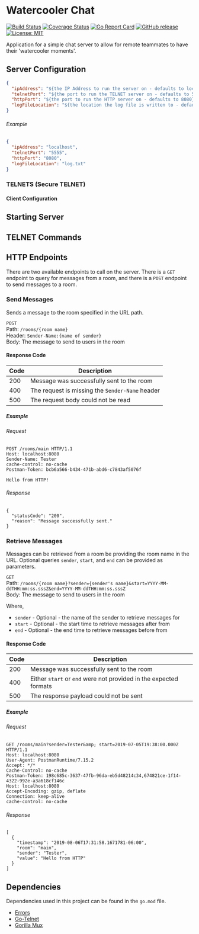 # Watercooler Chat
[![Build Status](https://travis-ci.org/Piszmog/watercooler-chat.svg?branch=develop)](https://travis-ci.org/Piszmog/watercooler-chat)
[![Coverage Status](https://coveralls.io/repos/github/Piszmog/watercooler-chat/badge.svg?branch=develop)](https://coveralls.io/github/Piszmog/watercooler-chat?branch=develop)
[![Go Report Card](https://goreportcard.com/badge/github.com/Piszmog/watercooler-chat)](https://goreportcard.com/report/github.com/Piszmog/watercooler-chat)
[![GitHub release](https://img.shields.io/github/release/Piszmog/watercooler-chat.svg)](https://github.com/Piszmog/watercooler-chat/releases/latest)
[![License: MIT](https://img.shields.io/badge/License-MIT-yellow.svg)](https://opensource.org/licenses/MIT)

Application for a simple chat server to allow for remote teammates to have their 'watercooler moments'.

## Server Configuration

```json
{
  "ipAddress": "${the IP Address to run the server on - defaults to localhost}",
  "telnetPort": "${the port to run the TELNET server on - defaults to 5555}",
  "httpPort": "${the port to run the HTTP server on - defaults to 8080}",
  "logFileLocation": "${the location the log file is written to - defaults to {workingDirectory}/log.txt}"
}
```

###### Example
```json
{
  "ipAddress": "localhost",
  "telnetPort": "5555",
  "httpPort": "8080",
  "logFileLocation": "log.txt"
}
```

### TELNETS (Secure TELNET)

#### Client Configuration

## Starting Server

## TELNET Commands

## HTTP Endpoints
There are two available endpoints to call on the server. There is a `GET` endpoint to query for messages from a room, and 
there is a `POST` endpoint to send messages to a room.

### Send Messages
Sends a message to the room specified in the URL path.

`POST`  
Path: `/rooms/{room name}`  
Header: `Sender-Name:{name of sender}`  
Body: The message to send to users in the room

#### Response Code
| Code | Description |
|---|---|
| 200 | Message was successfully sent to the room |
| 400 | The request is missing the `Sender-Name` header |
| 500 | The request body could not be read |

##### Example
###### Request
```text
POST /rooms/main HTTP/1.1
Host: localhost:8080
Sender-Name: Tester
cache-control: no-cache
Postman-Token: bcb6a566-b434-471b-abd6-c7843af5076f

Hello from HTTP!
```

###### Response
```text
{
  "statusCode": "200",
  "reason": "Message successfully sent."
}
```

### Retrieve Messages
Messages can be retrieved from a room be providing the room name in the URL. Optional queries `sender`, `start`, and `end` 
can be provided as parameters.

`GET`  
Path: `/rooms/{room name}?sender={sender's name}&start=YYYY-MM-ddTHH:mm:ss.sssZ&end=YYYY-MM-ddTHH:mm:ss.sssZ`  
Body: The message to send to users in the room

Where,
* `sender` - Optional - the name of the sender to retrieve messages for
* `start` - Optional - the start time to retrieve messages after from
* `end` - Optional - the end time to retrieve messages before from

#### Response Code
| Code | Description |
|---|---|
| 200 | Message was successfully sent to the room |
| 400 | Either `start` or `end` were not provided in the expected formats |
| 500 | The response payload could not be sent |

##### Example
###### Request
```text
GET /rooms/main?sender=Tester&amp; start=2019-07-05T19:38:00.000Z HTTP/1.1
Host: localhost:8080
User-Agent: PostmanRuntime/7.15.2
Accept: */*
Cache-Control: no-cache
Postman-Token: 198c685c-3637-47fb-96da-eb5d48214c34,674821ce-1f14-4322-992e-a3a618cf146c
Host: localhost:8080
Accept-Encoding: gzip, deflate
Connection: keep-alive
cache-control: no-cache
```

###### Response
```text
[
  {
    "timestamp": "2019-08-06T17:31:58.1671781-06:00",
    "room": "main",
    "sender": "Tester",
    "value": "Hello from HTTP"
  }
]
```

## Dependencies
Dependencies used in this project can be found in the `go.mod` file.

* [Errors](https://github.com/pkg/errors)
* [Go-Telnet](https://github.com/reiver/go-telnet)
* [Gorilla Mux](https://github.com/gorilla/mux) 
